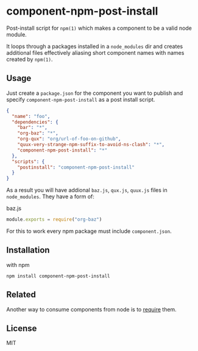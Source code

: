 # component-npm-post-install

Post-install script for `npm(1)` which makes a component to be a valid node module.

It loops through a packages installed in a `node_modules` dir and creates additional
files effectively aliasing short component names with names created by `npm(1)`.

## Usage

Just create a `package.json` for the component you want to publish and specify
`component-npm-post-install` as a post install script.

```json
{
  "name": "foo",
  "dependencies": {
    "bar": "*",
    "org-baz": "*",
    "org-qux": "org/url-of-foo-on-github",
    "quux-very-strange-npm-suffix-to-avoid-ns-clash": "*",
    "component-npm-post-install": "*"
  },
  "scripts": {
    "postinstall": "component-npm-post-install"
  }
}
```

As a result you will have addional `baz.js`, `qux.js`, `quux.js` files in `node_modules`.
They have a form of:

baz.js

```javascript
module.exports = require("org-baz")
```

For this to work every npm package must include `component.json`.

## Installation

with npm

```
npm install component-npm-post-install
```

## Related

Another way to consume components from node is to
[require](https://github.com/eldargab/component-as-module) them.

## License

MIT
